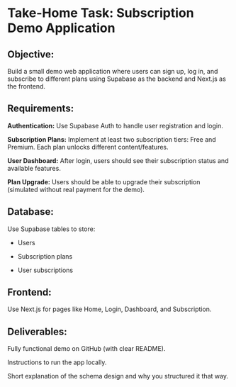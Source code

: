 # Take-Home Task: Subscription Demo Application

## Objective:
Build a small demo web application where users can sign up, log in, and subscribe to different plans using Supabase as the backend and Next.js as the frontend.

## Requirements:

**Authentication:** Use Supabase Auth to handle user registration and login.

**Subscription Plans:** Implement at least two subscription tiers: Free and Premium. Each plan unlocks different content/features.

**User Dashboard:** After login, users should see their subscription status and available features.

**Plan Upgrade:** Users should be able to upgrade their subscription (simulated without real payment for the demo).

## Database: 

Use Supabase tables to store:

- Users

- Subscription plans

- User subscriptions

## Frontend: 
Use Next.js for pages like Home, Login, Dashboard, and Subscription.

## Deliverables:

Fully functional demo on GitHub (with clear README).

Instructions to run the app locally.

Short explanation of the schema design and why you structured it that way.